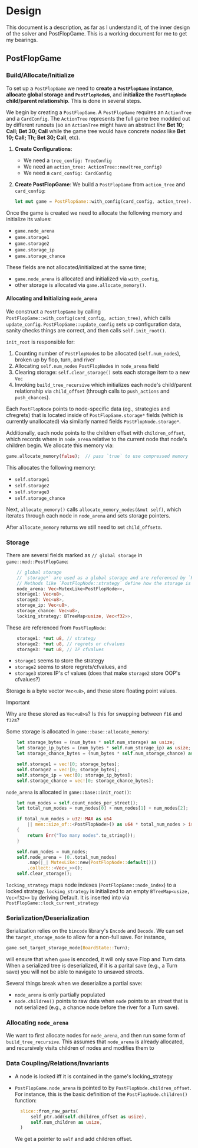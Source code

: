 # Design

This document is a description, as far as I understand it, of the inner design
of the solver and PostFlopGame. This is a working document for me to get my
bearings.

## PostFlopGame

### Build/Allocate/Initialize

To set up a `PostFlopGame` we need to **create a  `PostFlopGame` instance**, 
**allocate global storage and `PostFlopNode`s**, and **initialize the
`PostFlopNode` child/parent relationship**. This is done in several steps.


We begin by creating a `PostFlopGame`. A `PostFlopGame` requires an `ActionTree`
and a `CardConfig`. The `ActionTree` represents the full game tree modded out by
different runouts (so an `ActionTree` might have an abstract _line_ **Bet 10;
Call; Bet 30; Call** while the game tree would have concrete _nodes_ like
**Bet 10; Call; Th; Bet 30; Call**, etc).

1. **Create Configurations**:
   + We need a `tree_config: TreeConfig`
   + We need an `action_tree: ActionTree::new(tree_config)`
   + We need a `card_config: CardConfig`

2. **Create PostFlopGame**: We build a `PostFlopGame` from `action_tree` and `card_config`:

   ```rust
   let mut game = PostFlopGame::with_config(card_config, action_tree).unwrap();
   ```

Once the game is created we need to allocate the following memory and initialize
its values:

+ `game.node_arena`
+ `game.storage1`
+ `game.storage2`
+ `game.storage_ip`
+ `game.storage_chance`

These fields are not allocated/initialized at the same time;
+ `game.node_arena` is allocated and initialized via `with_config`,
+ other storage is allocated via `game.allocate_memory()`.

#### Allocating and Initializing `node_arena`

We construct a `PostFlopGame` by calling
`PostFlopGame::with_config(card_config, action_tree)`, which calls
`update_config`. `PostFlopGame::update_config` sets up configuration data,
sanity checks things are correct, and then calls `self.init_root()`.

`init_root` is responsible for:

1. Counting number of `PostFlopNode`s to be allocated (`self.num_nodes`), broken
   up by flop, turn, and river
2. Allocating `self.num_nodes` `PostFlopNode`s in `node_arena` field
3. Clearing storage: `self.clear_storage()` sets each storage item to a new
   `Vec`
4. Invoking `build_tree_recursive` which initializes each node's child/parent
   relationship via `child_offset` (through calls to `push_actions` and
   `push_chances`).

Each `PostFlopNode` points to node-specific data (eg., strategies and cfregrets)
that is located inside of `PostFlopGame.storage*` fields (which is currently
unallocated) via similarly named fields `PostFlopNode.storage*`.

Additionally, each node points to the children offset with `children_offset`,
which records where in `node_arena` relative to the current node that node's
children begin. We allocate this memory via:

```rust
game.allocate_memory(false);  // pass `true` to use compressed memory
```

This allocates the following memory:

+ `self.storage1`
+ `self.storage2`
+ `self.storage3`
+ `self.storage_chance`

Next, `allocate_memory()` calls `allocate_memory_nodes(&mut self)`, which
iterates through each node in `node_arena` and sets storage pointers.

After `allocate_memory` returns we still need to set `child_offset`s.

### Storage

There are several fields marked as `// global storage` in `game::mod::PostFlopGame`:

```rust
    // global storage
    // `storage*` are used as a global storage and are referenced by `PostFlopNode::storage*`.
    // Methods like `PostFlopNode::strategy` define how the storage is used.
    node_arena: Vec<MutexLike<PostFlopNode>>,
    storage1: Vec<u8>,
    storage2: Vec<u8>,
    storage_ip: Vec<u8>,
    storage_chance: Vec<u8>,
    locking_strategy: BTreeMap<usize, Vec<f32>>,
```

These are referenced from `PostFlopNode`:

```rust
    storage1: *mut u8, // strategy
    storage2: *mut u8, // regrets or cfvalues
    storage3: *mut u8, // IP cfvalues
```

- `storage1` seems to store the strategy
- `storage2` seems to store regrets/cfvalues, and
- `storage3` stores IP's cf values (does that make `storage2` store OOP's cfvalues?)

Storage is a byte vector `Vec<u8>`, and these store floating point values.

> [!IMPORTANT]
> Why are these stored as `Vec<u8>`s? Is this for swapping between
> `f16` and `f32`s?

Some storage is allocated in `game::base::allocate_memory`:

```rust
    let storage_bytes = (num_bytes * self.num_storage) as usize;
    let storage_ip_bytes = (num_bytes * self.num_storage_ip) as usize;
    let storage_chance_bytes = (num_bytes * self.num_storage_chance) as usize;

    self.storage1 = vec![0; storage_bytes];
    self.storage2 = vec![0; storage_bytes];
    self.storage_ip = vec![0; storage_ip_bytes];
    self.storage_chance = vec![0; storage_chance_bytes];
```

`node_arena` is allocated in `game::base::init_root()`:

```rust
    let num_nodes = self.count_nodes_per_street();
    let total_num_nodes = num_nodes[0] + num_nodes[1] + num_nodes[2];

    if total_num_nodes > u32::MAX as u64
        || mem::size_of::<PostFlopNode>() as u64 * total_num_nodes > isize::MAX as u64
    {
        return Err("Too many nodes".to_string());
    }

    self.num_nodes = num_nodes;
    self.node_arena = (0..total_num_nodes)
        .map(|_| MutexLike::new(PostFlopNode::default()))
        .collect::<Vec<_>>();
    self.clear_storage();
```

`locking_strategy` maps node indexes (`PostFlopGame::node_index`) to a locked
strategy.  `locking_strategy` is initialized to an empty `BTreeMap<usize,
Vec<f32>>` by deriving Default. It is inserted into via
`PostFlopGame::lock_current_strategy`

### Serialization/Deserialization

Serialization relies on the `bincode` library's `Encode` and `Decode`. We can set
the `target_storage_mode` to allow for a non-full save. For instance,

```rust
game.set_target_storage_mode(BoardState::Turn);
```

will ensure that when `game` is encoded, it will only save Flop and Turn data.
When a serialized tree is deserialized, if it is a parital save (e.g., a Turn
save) you will not be able to navigate to unsaved streets.

Several things break when we deserialize a partial save:
- `node_arena` is only partially populated
- `node.children()` points to raw data when `node` points to an street that is
  not serialized (e.g., a chance node before the river for a Turn save).

### Allocating `node_arena`

We want to first allocate nodes for `node_arena`, and then run some form of
`build_tree_recursive`. This assumes that `node_arena` is already allocated, and
recursively visits children of nodes and modifies them to 


### Data Coupling/Relations/Invariants

- A node is locked iff it is contained in the game's locking_strategy
- `PostFlopGame.node_arena` is pointed to by `PostFlopNode.children_offset`. For
  instance, this is the basic definition of the `PostFlopNode.children()`
  function:

  ```rust
    slice::from_raw_parts(
        self_ptr.add(self.children_offset as usize),
        self.num_children as usize,
    )
  ```

  We get a pointer to `self` and add children offset.